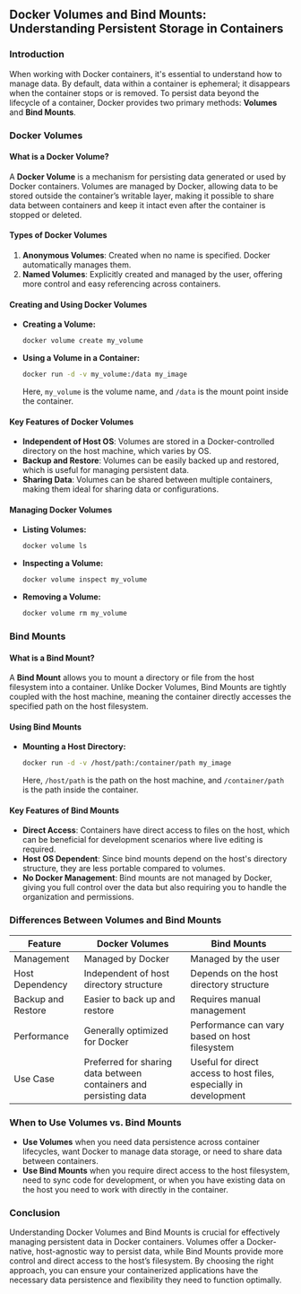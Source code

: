 
## Docker Volumes and Bind Mounts: Understanding Persistent Storage in Containers

### Introduction
When working with Docker containers, it's essential to understand how to manage data. By default, data within a container is ephemeral; it disappears when the container stops or is removed. To persist data beyond the lifecycle of a container, Docker provides two primary methods: **Volumes** and **Bind Mounts**. 

### Docker Volumes

#### What is a Docker Volume?
A **Docker Volume** is a mechanism for persisting data generated or used by Docker containers. Volumes are managed by Docker, allowing data to be stored outside the container’s writable layer, making it possible to share data between containers and keep it intact even after the container is stopped or deleted.

#### Types of Docker Volumes
1. **Anonymous Volumes**: Created when no name is specified. Docker automatically manages them.
2. **Named Volumes**: Explicitly created and managed by the user, offering more control and easy referencing across containers.

#### Creating and Using Docker Volumes
- **Creating a Volume:**
  ```bash
  docker volume create my_volume
  ```
- **Using a Volume in a Container:**
  ```bash
  docker run -d -v my_volume:/data my_image
  ```
  Here, `my_volume` is the volume name, and `/data` is the mount point inside the container.

#### Key Features of Docker Volumes
- **Independent of Host OS**: Volumes are stored in a Docker-controlled directory on the host machine, which varies by OS.
- **Backup and Restore**: Volumes can be easily backed up and restored, which is useful for managing persistent data.
- **Sharing Data**: Volumes can be shared between multiple containers, making them ideal for sharing data or configurations.

#### Managing Docker Volumes
- **Listing Volumes:**
  ```bash
  docker volume ls
  ```
- **Inspecting a Volume:**
  ```bash
  docker volume inspect my_volume
  ```
- **Removing a Volume:**
  ```bash
  docker volume rm my_volume
  ```

### Bind Mounts

#### What is a Bind Mount?
A **Bind Mount** allows you to mount a directory or file from the host filesystem into a container. Unlike Docker Volumes, Bind Mounts are tightly coupled with the host machine, meaning the container directly accesses the specified path on the host filesystem.

#### Using Bind Mounts
- **Mounting a Host Directory:**
  ```bash
  docker run -d -v /host/path:/container/path my_image
  ```
  Here, `/host/path` is the path on the host machine, and `/container/path` is the path inside the container.

#### Key Features of Bind Mounts
- **Direct Access**: Containers have direct access to files on the host, which can be beneficial for development scenarios where live editing is required.
- **Host OS Dependent**: Since bind mounts depend on the host's directory structure, they are less portable compared to volumes.
- **No Docker Management**: Bind mounts are not managed by Docker, giving you full control over the data but also requiring you to handle the organization and permissions.

### Differences Between Volumes and Bind Mounts

| Feature            | Docker Volumes                                        | Bind Mounts                                           |
|--------------------|-------------------------------------------------------|-------------------------------------------------------|
| Management         | Managed by Docker                                     | Managed by the user                                   |
| Host Dependency    | Independent of host directory structure               | Depends on the host directory structure               |
| Backup and Restore | Easier to back up and restore                         | Requires manual management                            |
| Performance        | Generally optimized for Docker                        | Performance can vary based on host filesystem         |
| Use Case           | Preferred for sharing data between containers and persisting data | Useful for direct access to host files, especially in development |

### When to Use Volumes vs. Bind Mounts

- **Use Volumes** when you need data persistence across container lifecycles, want Docker to manage data storage, or need to share data between containers.
- **Use Bind Mounts** when you require direct access to the host filesystem, need to sync code for development, or when you have existing data on the host you need to work with directly in the container.

### Conclusion
Understanding Docker Volumes and Bind Mounts is crucial for effectively managing persistent data in Docker containers. Volumes offer a Docker-native, host-agnostic way to persist data, while Bind Mounts provide more control and direct access to the host’s filesystem. By choosing the right approach, you can ensure your containerized applications have the necessary data persistence and flexibility they need to function optimally.
